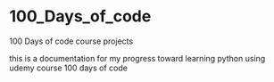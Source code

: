 # 100_Days_of_code
100 Days of code course projects

this is a documentation for my progress toward learning python using udemy course 100 days of code